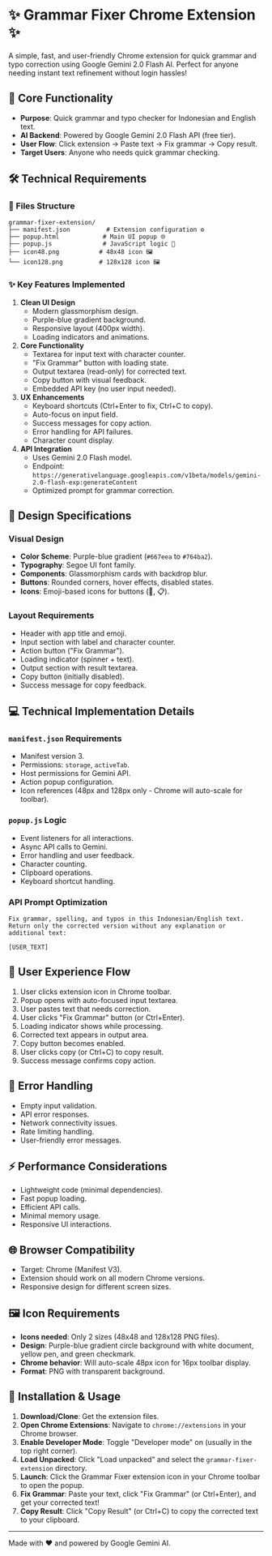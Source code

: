 # ✨ Grammar Fixer Chrome Extension ✨

A simple, fast, and user-friendly Chrome extension for quick grammar and typo correction using Google Gemini 2.0 Flash AI. Perfect for anyone needing instant text refinement without login hassles!

## 🚀 Core Functionality

-   **Purpose**: Quick grammar and typo checker for Indonesian and English text.
-   **AI Backend**: Powered by Google Gemini 2.0 Flash API (free tier).
-   **User Flow**: Click extension → Paste text → Fix grammar → Copy result.
-   **Target Users**: Anyone who needs quick grammar checking.

## 🛠️ Technical Requirements

### 📁 Files Structure
```
grammar-fixer-extension/
├── manifest.json          # Extension configuration ⚙️
├── popup.html            # Main UI popup 🌐
├── popup.js              # JavaScript logic 📜
├── icon48.png           # 48x48 icon 🖼️
└── icon128.png          # 128x128 icon 🖼️
```

### ✨ Key Features Implemented

1.  **Clean UI Design**
    *   Modern glassmorphism design.
    *   Purple-blue gradient background.
    *   Responsive layout (400px width).
    *   Loading indicators and animations.
2.  **Core Functionality**
    *   Textarea for input text with character counter.
    *   "Fix Grammar" button with loading state.
    *   Output textarea (read-only) for corrected text.
    *   Copy button with visual feedback.
    *   Embedded API key (no user input needed).
3.  **UX Enhancements**
    *   Keyboard shortcuts (Ctrl+Enter to fix, Ctrl+C to copy).
    *   Auto-focus on input field.
    *   Success messages for copy action.
    *   Error handling for API failures.
    *   Character count display.
4.  **API Integration**
    *   Uses Gemini 2.0 Flash model.
    *   Endpoint: `https://generativelanguage.googleapis.com/v1beta/models/gemini-2.0-flash-exp:generateContent`
    *   Optimized prompt for grammar correction.

## 🎨 Design Specifications

### Visual Design
-   **Color Scheme**: Purple-blue gradient (`#667eea` to `#764ba2`).
-   **Typography**: Segoe UI font family.
-   **Components**: Glassmorphism cards with backdrop blur.
-   **Buttons**: Rounded corners, hover effects, disabled states.
-   **Icons**: Emoji-based icons for buttons (🔧, 📋).

### Layout Requirements
-   Header with app title and emoji.
-   Input section with label and character counter.
-   Action button ("Fix Grammar").
-   Loading indicator (spinner + text).
-   Output section with result textarea.
-   Copy button (initially disabled).
-   Success message for copy feedback.

## 💻 Technical Implementation Details

### `manifest.json` Requirements
-   Manifest version 3.
-   Permissions: `storage`, `activeTab`.
-   Host permissions for Gemini API.
-   Action popup configuration.
-   Icon references (48px and 128px only - Chrome will auto-scale for toolbar).

### `popup.js` Logic
-   Event listeners for all interactions.
-   Async API calls to Gemini.
-   Error handling and user feedback.
-   Character counting.
-   Clipboard operations.
-   Keyboard shortcut handling.

### API Prompt Optimization
```
Fix grammar, spelling, and typos in this Indonesian/English text. Return only the corrected version without any explanation or additional text:

[USER_TEXT]
```

## 🚶 User Experience Flow

1.  User clicks extension icon in Chrome toolbar.
2.  Popup opens with auto-focused input textarea.
3.  User pastes text that needs correction.
4.  User clicks "Fix Grammar" button (or Ctrl+Enter).
5.  Loading indicator shows while processing.
6.  Corrected text appears in output area.
7.  Copy button becomes enabled.
8.  User clicks copy (or Ctrl+C) to copy result.
9.  Success message confirms copy action.

## 🚨 Error Handling

-   Empty input validation.
-   API error responses.
-   Network connectivity issues.
-   Rate limiting handling.
-   User-friendly error messages.

## ⚡ Performance Considerations

-   Lightweight code (minimal dependencies).
-   Fast popup loading.
-   Efficient API calls.
-   Minimal memory usage.
-   Responsive UI interactions.

## 🌐 Browser Compatibility

-   Target: Chrome (Manifest V3).
-   Extension should work on all modern Chrome versions.
-   Responsive design for different screen sizes.

## 🖼️ Icon Requirements

-   **Icons needed**: Only 2 sizes (48x48 and 128x128 PNG files).
-   **Design**: Purple-blue gradient circle background with white document, yellow pen, and green checkmark.
-   **Chrome behavior**: Will auto-scale 48px icon for 16px toolbar display.
-   **Format**: PNG with transparent background.

## 🚀 Installation & Usage

1.  **Download/Clone**: Get the extension files.
2.  **Open Chrome Extensions**: Navigate to `chrome://extensions` in your Chrome browser.
3.  **Enable Developer Mode**: Toggle "Developer mode" on (usually in the top right corner).
4.  **Load Unpacked**: Click "Load unpacked" and select the `grammar-fixer-extension` directory.
5.  **Launch**: Click the Grammar Fixer extension icon in your Chrome toolbar to open the popup.
6.  **Fix Grammar**: Paste your text, click "Fix Grammar" (or Ctrl+Enter), and get your corrected text!
7.  **Copy Result**: Click "Copy Result" (or Ctrl+C) to copy the corrected text to your clipboard.

---

Made with ❤️ and powered by Google Gemini AI.